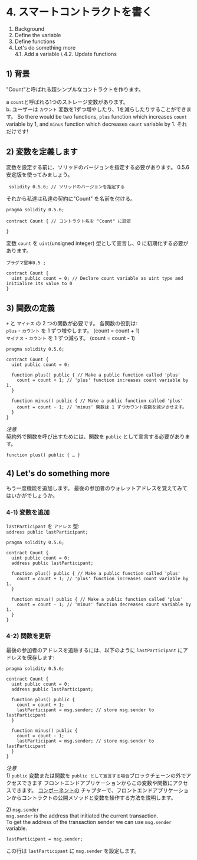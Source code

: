 # 4. スマートコントラクトを書く <a id="4-write-smart-contract"></a>

1. Background
2. Define the variable
3. Define functions
4. Let's do something more \
4.1. Add a variable \ 4.2. Update functions


## 1\) 背景 <a id="1-background"></a>

"Count"と呼ばれる超シンプルなコントラクトを作ります。

a `count`と呼ばれる1つのストレージ変数があります。  
b. ユーザーは `カウント` 変数を1ずつ増やしたり、1を減らしたりすることができます。 So there would be two functions, `plus` function which increases `count` variable by 1, and `minus` function which decreases `count` variable by 1. それだけです!

## 2\) 変数を定義します <a id="2-define-the-variable"></a>

変数を設定する前に、ソリッドのバージョンを指定する必要があります。 0.5.6 安定版を使ってみましょう。

```text
 solidity 0.5.6; // ソリッドのバージョンを指定する
```

それから私達は私達の契約に"Count" を名前を付ける。

```text
pragma solidity 0.5.6;

contract Count { // コントラクト名を "Count" に設定

}
```

変数 `count` を `uint`\(unsigned integer\) 型として宣言し、0 に初期化する必要があります。

```text
プラグマ堅牢0.5 ;

contract Count {
  uint public count = 0; // Declare count variable as uint type and initialize its value to 0
}
```

## 3\) 関数の定義 <a id="3-define-functions"></a>

`+` と `マイナス` の 2 つの関数が必要です。 各関数の役割は:  
`plus` - `カウント` を 1 ずつ増やします。 \(count = count + 1\)  
`マイナス` - `カウント` を 1 ずつ減らす。 \(count = count - 1\)

```text
pragma solidity 0.5.6;

contract Count {
  uint public count = 0;

  function plus() public { // Make a public function called 'plus'
    count = count + 1; // 'plus' function increases count variable by 1.
  }

  function minus() public { // Make a public function called 'plus'
    count = count - 1; // 'minus' 関数は 1 ずつカウント変数を減少させます。
  }
}
```

_注意_  
契約外で関数を呼び出すためには、関数を `public` として宣言する必要があります。

```text
function plus() public { … }
```

## 4\) Let's do something more <a id="4-let-s-do-something-more"></a>

もう一度機能を追加します。 最後の参加者のウォレットアドレスを覚えてみてはいかがでしょうか。

### 4-1\) 変数を追加 <a id="4-1-add-a-variable"></a>

`lastParticipant` を `アドレス` 型:  
`address public lastParticipant;`

```text
pragma solidity 0.5.6;

contract Count {
  uint public count = 0;
  address public lastParticipant;

  function plus() public { // Make a public function called 'plus'
    count = count + 1; // 'plus' function increases count variable by 1.
  }

  function minus() public { // Make a public function called 'plus'
    count = count - 1; // 'minus' function decreases count variable by 1.
  }
}
```

### 4-2\) 関数を更新 <a id="4-2-update-functions"></a>

最後の参加者のアドレスを追跡するには、以下のように `lastParticipant` にアドレスを保存します:

```text
pragma solidity 0.5.6;

contract Count {
  uint public count = 0;
  address public lastParticipant;

  function plus() public {
    count = count + 1;
    lastParticipant = msg.sender; // store msg.sender to lastParticipant
  }

  function minus() public {
    count = count - 1;
    lastParticipant = msg.sender; // store msg.sender to lastParticipant
  }
}
```

_注意_  
1\) `public` 変数または関数を `public として宣言する場合`ブロックチェーンの外でアクセスできます フロントエンドアプリケーションからこの変数や関数にアクセスできます。 [コンポーネントの](5.-frontend-code-overview/5-3.-count-component.md) チャプターで、フロントエンドアプリケーションからコントラクトの公開メソッドと変数を操作する方法を説明します。

2\) `msg.sender`  
`msg.sender` is the address that initiated the current transaction.  
To get the address of the transaction sender we can use `msg.sender` variable.

```text
lastParticipant = msg.sender;
```

この行は `lastParticipant` に `msg.sender` を設定します。

